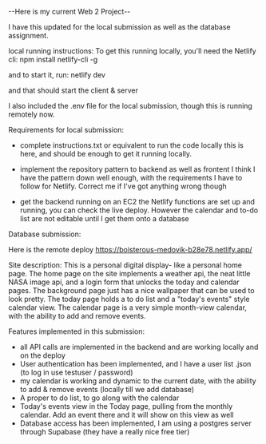 --Here is my current Web 2 Project--

I have this updated for the local submission as well as the database assignment.

local running instructions:
To get this running locally, you'll need the Netlify cli:
npm install netlify-cli -g

and to start it, run:
netlify dev

and that should start the client & server

I also included the .env file for the local submission, though this is running remotely now.


Requirements for local submission:
- complete instructions.txt or equivalent to run the code locally
    this is here, and should be enough to get it running locally.

- implement the repository pattern to backend as well as frontent
    I think I have the pattern down well enough, with the requirements I
    have to follow for Netlify. Correct me if I've got anything wrong though

- get the backend running on an EC2
    the Netlify functions are set up and running, you can check the live deploy.
    However the calendar and to-do list are not editable until I get them onto a 
    database


Database submission:


Here is the remote deploy
https://boisterous-medovik-b28e78.netlify.app/


Site description:
This is a personal digital display- like a personal home page. The home page on the site implements a weather api, the neat little NASA image api, and a login form that unlocks the today and calendar pages. The background page just has a nice wallpaper that can be used to look pretty. The today page holds a to do list and a "today's events" style calendar view. The calendar page is a very simple month-view calendar, with the ability to add and remove events.

Features implemented in this submission:
- all API calls are implemented in the backend and are working locally and on the deploy
- User authentication has been implemented, and I have a user list .json (to log
    in use testuser / password)
- my calendar is working and dynamic to the current date, with the ability to add
    & remove events (locally till we add database)
- A proper to do list, to go along with the calendar
- Today's events view in the Today page, pulling from the monthly calendar. Add
    an event there and it will show on this view as well
- Database access has been implemented, I am using a postgres server through Supabase (they have a really nice free tier)

